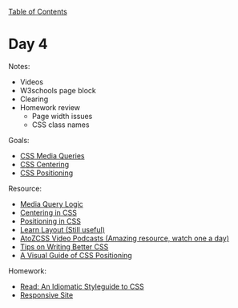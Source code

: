 [Table of Contents](/README.md)

# Day 4

Notes:
* Videos
* W3schools page block
* Clearing
* Homework review
	* Page width issues
	* CSS class names

Goals:
* [CSS Media Queries](/css-media-queries)
* [CSS Centering](/css-centering)
* [CSS Positioning](/css-positioning)

Resource:
* [Media Query Logic](https://css-tricks.com/logic-in-media-queries/)
* [Centering in CSS](https://css-tricks.com/centering-css-complete-guide/)
* [Positioning in CSS](https://css-tricks.com/absolute-relative-fixed-positioining-how-do-they-differ/)
* [Learn Layout (Still useful)](http://learnlayout.com/)
* [AtoZCSS Video Podcasts (Amazing resource, watch one a day)](http://www.atozcss.com/)
* [Tips on Writing Better CSS](http://adamkaplan.me/blog/write-better-css/)
* [A Visual Guide of CSS Positioning](http://cassieshumway.github.io/project-position/)

Homework:
* [Read: An Idiomatic Styleguide to CSS](https://github.com/necolas/idiomatic-css)
* [Responsive Site](https://github.com/TIY-Austin-Front-End-Engineering/responsive-site)
